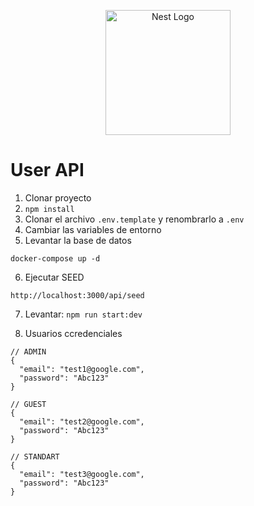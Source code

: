 <p align="center">
  <a href="http://nestjs.com/" target="blank"><img src="https://nestjs.com/img/logo-small.svg" width="200" alt="Nest Logo" /></a>
</p>

[circleci-image]: https://img.shields.io/circleci/build/github/nestjs/nest/master?token=abc123def456
[circleci-url]: https://circleci.com/gh/nestjs/nest

# User API

1. Clonar proyecto
2. ```npm install```
3. Clonar el archivo ```.env.template``` y renombrarlo a ```.env```
4. Cambiar las variables de entorno
5. Levantar la base de datos
```
docker-compose up -d
```
6. Ejecutar SEED
```
http://localhost:3000/api/seed
```
7. Levantar: ```npm run start:dev```

8. Usuarios ccredenciales
```
// ADMIN
{
  "email": "test1@google.com",
  "password": "Abc123"
}
```
```
// GUEST
{
  "email": "test2@google.com",
  "password": "Abc123"
}
```
```
// STANDART
{
  "email": "test3@google.com",
  "password": "Abc123"
}
```
